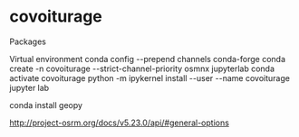 # covoiturage

Packages

Virtual environment
conda config --prepend channels conda-forge
conda create -n covoiturage --strict-channel-priority osmnx jupyterlab
conda activate covoiturage
python -m ipykernel install --user --name covoiturage
jupyter lab

conda install geopy

http://project-osrm.org/docs/v5.23.0/api/#general-options
